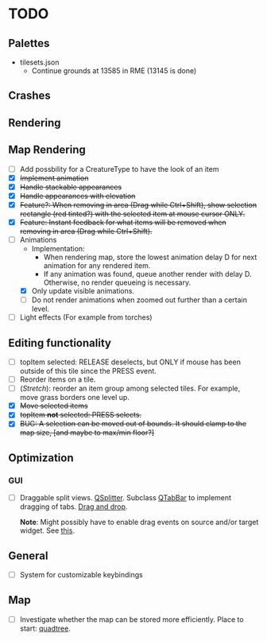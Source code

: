 # TODO

## Palettes

- tilesets.json
  - Continue grounds at 13585 in RME (13145 is done)

## Crashes

## Rendering

## Map Rendering

- [ ] Add possbility for a CreatureType to have the look of an item
- [x] ~~Implement animation~~
- [x] ~~Handle stackable appearances~~
- [x] ~~Handle appearances with elevation~~
- [x] ~~Feature?: When removing in area (Drag while Ctrl+Shift), show selection rectangle (red tinted?) with the selected item at mouse cursor ONLY.~~
- [x] ~~Feature: Instant feedback for what items will be removed when removing in area (Drag while Ctrl+Shift).~~
- [ ] Animations
  - Implementation:
    - When rendering map, store the lowest animation delay D for next animation for any rendered item.
    - If any animation was found, queue another render with delay D. Otherwise, no render queueing is necessary.
  - [x] Only update visible animations.
  - [ ] Do not render animations when zoomed out further than a certain level.
- [ ] Light effects (For example from torches)

## Editing functionality

- [ ] topItem selected: RELEASE deselects, but ONLY if mouse has been outside of this tile since the PRESS event.
- [ ] Reorder items on a tile.
- [ ] (_Stretch_): reorder an item group among selected tiles. For example, move grass borders one level up.
- [x] ~~Move selected items~~
- [x] ~~topItem **not** selected: PRESS selects.~~
- [x] ~~BUG: A selection can be moved out of bounds. It should clamp to the map size, [and maybe to max/min floor?]~~

## Optimization

### GUI

- [ ] Draggable split views. [QSplitter](https://doc.qt.io/qt-5/qsplitter.html#details).
  Subclass [QTabBar](https://doc.qt.io/qt-5/qtabbar.html) to implement dragging of tabs. [Drag and drop](https://doc.qt.io/qt-5/dnd.html).

  **Note**: Might possibly have to enable drag events on source and/or target widget. See [this](https://forum.qt.io/topic/67542/drag-tabs-between-qtabwidgets/4).

## General

- [ ] System for customizable keybindings

## Map

- [ ] Investigate whether the map can be stored more efficiently. Place to start: [quadtree](https://en.wikipedia.org/wiki/Quadtree).
